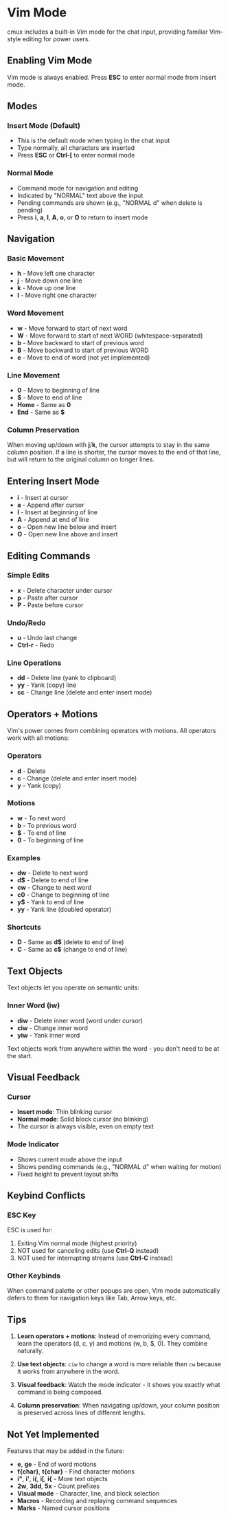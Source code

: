 <!-- Keep this file in sync with:
     - src/components/VimTextArea.tsx (implementation)
     - src/utils/vim.ts (core logic)
     - src/utils/vim.test.ts (test suite)
-->

# Vim Mode

cmux includes a built-in Vim mode for the chat input, providing familiar Vim-style editing for power users.

## Enabling Vim Mode

Vim mode is always enabled. Press **ESC** to enter normal mode from insert mode.

## Modes

### Insert Mode (Default)
- This is the default mode when typing in the chat input
- Type normally, all characters are inserted
- Press **ESC** or **Ctrl-[** to enter normal mode

### Normal Mode
- Command mode for navigation and editing
- Indicated by "NORMAL" text above the input
- Pending commands are shown (e.g., "NORMAL d" when delete is pending)
- Press **i**, **a**, **I**, **A**, **o**, or **O** to return to insert mode

## Navigation

### Basic Movement
- **h** - Move left one character
- **j** - Move down one line
- **k** - Move up one line
- **l** - Move right one character

### Word Movement
- **w** - Move forward to start of next word
- **W** - Move forward to start of next WORD (whitespace-separated)
- **b** - Move backward to start of previous word
- **B** - Move backward to start of previous WORD
- **e** - Move to end of word (not yet implemented)

### Line Movement
- **0** - Move to beginning of line
- **$** - Move to end of line
- **Home** - Same as **0**
- **End** - Same as **$**

### Column Preservation
When moving up/down with **j**/**k**, the cursor attempts to stay in the same column position. If a line is shorter, the cursor moves to the end of that line, but will return to the original column on longer lines.

## Entering Insert Mode

- **i** - Insert at cursor
- **a** - Append after cursor
- **I** - Insert at beginning of line
- **A** - Append at end of line
- **o** - Open new line below and insert
- **O** - Open new line above and insert

## Editing Commands

### Simple Edits
- **x** - Delete character under cursor
- **p** - Paste after cursor
- **P** - Paste before cursor

### Undo/Redo
- **u** - Undo last change
- **Ctrl-r** - Redo

### Line Operations
- **dd** - Delete line (yank to clipboard)
- **yy** - Yank (copy) line
- **cc** - Change line (delete and enter insert mode)

## Operators + Motions

Vim's power comes from combining operators with motions. All operators work with all motions:

### Operators
- **d** - Delete
- **c** - Change (delete and enter insert mode)
- **y** - Yank (copy)

### Motions
- **w** - To next word
- **b** - To previous word
- **$** - To end of line
- **0** - To beginning of line

### Examples
- **dw** - Delete to next word
- **d$** - Delete to end of line
- **cw** - Change to next word
- **c0** - Change to beginning of line
- **y$** - Yank to end of line
- **yy** - Yank line (doubled operator)

### Shortcuts
- **D** - Same as **d$** (delete to end of line)
- **C** - Same as **c$** (change to end of line)

## Text Objects

Text objects let you operate on semantic units:

### Inner Word (iw)
- **diw** - Delete inner word (word under cursor)
- **ciw** - Change inner word
- **yiw** - Yank inner word

Text objects work from anywhere within the word - you don't need to be at the start.

## Visual Feedback

### Cursor
- **Insert mode**: Thin blinking cursor
- **Normal mode**: Solid block cursor (no blinking)
- The cursor is always visible, even on empty text

### Mode Indicator
- Shows current mode above the input
- Shows pending commands (e.g., "NORMAL d" when waiting for motion)
- Fixed height to prevent layout shifts

## Keybind Conflicts

### ESC Key
ESC is used for:
1. Exiting Vim normal mode (highest priority)
2. NOT used for canceling edits (use **Ctrl-Q** instead)
3. NOT used for interrupting streams (use **Ctrl-C** instead)

### Other Keybinds
When command palette or other popups are open, Vim mode automatically defers to them for navigation keys like Tab, Arrow keys, etc.

## Tips

1. **Learn operators + motions**: Instead of memorizing every command, learn the operators (d, c, y) and motions (w, b, $, 0). They combine naturally.

2. **Use text objects**: `ciw` to change a word is more reliable than `cw` because it works from anywhere in the word.

3. **Visual feedback**: Watch the mode indicator - it shows you exactly what command is being composed.

4. **Column preservation**: When navigating up/down, your column position is preserved across lines of different lengths.

## Not Yet Implemented

Features that may be added in the future:
- **e**, **ge** - End of word motions
- **f{char}**, **t{char}** - Find character motions
- **i"**, **i'**, **i(**, **i[**, **i{** - More text objects
- **2w**, **3dd**, **5x** - Count prefixes
- **Visual mode** - Character, line, and block selection
- **Macros** - Recording and replaying command sequences
- **Marks** - Named cursor positions
